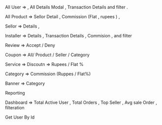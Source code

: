 All User =>  , All Details Modal , Transaction Details and filter .

All Product => Sellor Detail , Commission (Flat  , rupees ) , 

Sellor => Details , 

Installer => Details , Transaction Details , Commision , and filter 

Review => Accept / Deny  
 
Coupon => All/ Product / Seller / Category 

Service => Discoutn => Rupees / Flat %



Category => Commission (Ruppes / Flat%)

Banner => Category


Reporting


<!--  -->
Dashboard => Total Active User , Total Orders , Top Seller , Avg sale Order , filteration


Get User By Id